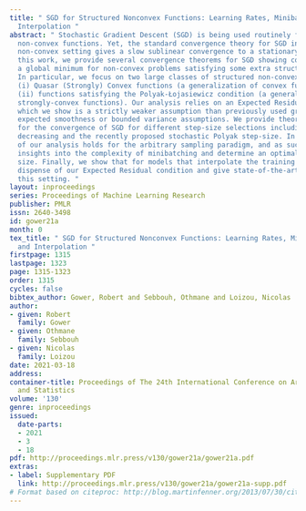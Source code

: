 ```yaml
---
title: " SGD for Structured Nonconvex Functions: Learning Rates, Minibatching and
  Interpolation "
abstract: " Stochastic Gradient Descent (SGD) is being used routinely for optimizing
  non-convex functions. Yet, the standard convergence theory for SGD in the smooth
  non-convex setting gives a slow sublinear convergence to a stationary point. In
  this work, we provide several convergence theorems for SGD showing convergence to
  a global minimum for non-convex problems satisfying some extra structural assumptions.
  In particular, we focus on two large classes of structured non-convex functions:
  (i) Quasar (Strongly) Convex functions (a generalization of convex functions) and
  (ii) functions satisfying the Polyak-Łojasiewicz condition (a generalization of
  strongly-convex functions). Our analysis relies on an Expected Residual condition
  which we show is a strictly weaker assumption than previously used growth conditions,
  expected smoothness or bounded variance assumptions. We provide theoretical guarantees
  for the convergence of SGD for different step-size selections including constant,
  decreasing and the recently proposed stochastic Polyak step-size. In addition, all
  of our analysis holds for the arbitrary sampling paradigm, and as such, we give
  insights into the complexity of minibatching and determine an optimal minibatch
  size. Finally, we show that for models that interpolate the training data, we can
  dispense of our Expected Residual condition and give state-of-the-art results in
  this setting. "
layout: inproceedings
series: Proceedings of Machine Learning Research
publisher: PMLR
issn: 2640-3498
id: gower21a
month: 0
tex_title: " SGD for Structured Nonconvex Functions: Learning Rates, Minibatching
  and Interpolation "
firstpage: 1315
lastpage: 1323
page: 1315-1323
order: 1315
cycles: false
bibtex_author: Gower, Robert and Sebbouh, Othmane and Loizou, Nicolas
author:
- given: Robert
  family: Gower
- given: Othmane
  family: Sebbouh
- given: Nicolas
  family: Loizou
date: 2021-03-18
address:
container-title: Proceedings of The 24th International Conference on Artificial Intelligence
  and Statistics
volume: '130'
genre: inproceedings
issued:
  date-parts:
  - 2021
  - 3
  - 18
pdf: http://proceedings.mlr.press/v130/gower21a/gower21a.pdf
extras:
- label: Supplementary PDF
  link: http://proceedings.mlr.press/v130/gower21a/gower21a-supp.pdf
# Format based on citeproc: http://blog.martinfenner.org/2013/07/30/citeproc-yaml-for-bibliographies/
---
```

